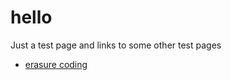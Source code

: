 # hello

Just a test page and links to some other test pages

* [erasure coding](https://korolmi.github.io/pdp-expert/thoughts/erasure-coding.html)
